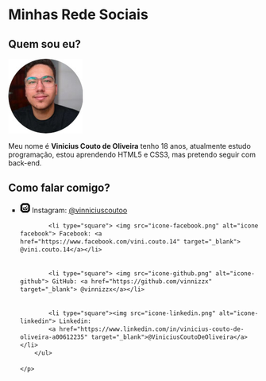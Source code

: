 <!DOCTYPE html>
<html lang="pt-br">
<head>
    <meta charset="UTF-8">
    <meta http-equiv="X-UA-Compatible" content="IE=edge">
    <meta name="viewport" content="width=device-width, initial-scale=1.0">
    <title>Rede Sociais</title>
    <link rel="shortcut icon" href="icone-instagram.png" type="image/x-icon">
    <link rel="stylesheet" href="style.css">
</head>
<body>
    <h1>Minhas Rede Sociais</h1>
    <h2>Quem sou eu?</h2>
    <p id="imagem"><img src="foto_perfil.jpg" alt="foto de perfil" ></p>
    <p>Meu nome é <strong>Vinicius Couto de Oliveira</strong> tenho 18 anos, atualmente estudo programação, estou aprendendo HTML5 e CSS3, mas pretendo seguir com back-end.</p>
    <h2 id="como-falar-cmg">Como falar comigo?</h2>
    <p class="redes">
        <ul>
            <LI type="square" > <img src="icone-instagram.png" alt="icone-instagram"> Instagram: <a href="https://www.instagram.com/vinniciuscoutoo/" target="_blank">@vinniciuscoutoo</a> </LI>
        
        
            <li type="square"> <img src="icone-facebook.png" alt="icone facebook"> Facebook: <a href="https://www.facebook.com/vini.couto.14" target="_blank"> @vini.couto.14</a></li>
        
        
            <li type="square"> <img src="icone-github.png" alt="icone-github"> GitHub: <a href="https://github.com/vinnizzx" target="_blank"> @vinnizzx</a></li> 
        
        
            <li type="square"><img src="icone-linkedin.png" alt="icone-linkedin"> Linkedin:
            <a href="https://www.linkedin.com/in/vinicius-couto-de-oliveira-a00612235" target="_blank">@ViniciusCoutoDeOliveira</a></li>
        </ul>
        
    </p>
    
    
</body>
</html>
